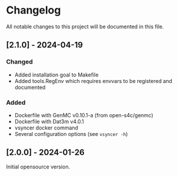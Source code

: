 # Changelog

All notable changes to this project will be documented in this file.

## [2.1.0] - 2024-04-19

### Changed

- Added installation goal to Makefile
- Added tools.RegEnv which requires envvars to be registered and documented

### Added

- Dockerfile with GenMC v0.10.1-a (from open-s4c/genmc)
- Dockerfile with Dat3m v4.0.1
- vsyncer docker command
- Several configuration options (see `vsyncer -h`)

## [2.0.0] - 2024-01-26

Initial opensource version.
